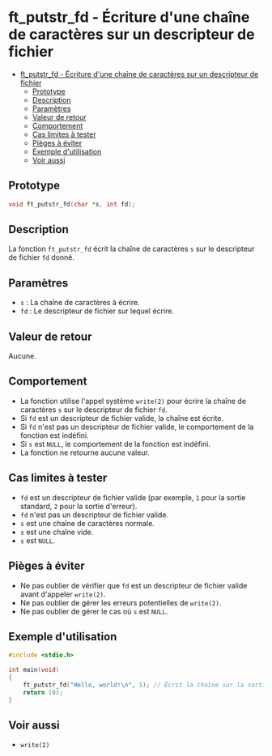# ft_putstr_fd - Écriture d'une chaîne de caractères sur un descripteur de fichier

- [ft\_putstr\_fd - Écriture d'une chaîne de caractères sur un descripteur de fichier](#ft_putstr_fd---écriture-dune-chaîne-de-caractères-sur-un-descripteur-de-fichier)
	- [Prototype](#prototype)
	- [Description](#description)
	- [Paramètres](#paramètres)
	- [Valeur de retour](#valeur-de-retour)
	- [Comportement](#comportement)
	- [Cas limites à tester](#cas-limites-à-tester)
	- [Pièges à éviter](#pièges-à-éviter)
	- [Exemple d'utilisation](#exemple-dutilisation)
	- [Voir aussi](#voir-aussi)

## Prototype

```c
void ft_putstr_fd(char *s, int fd);
```

## Description

La fonction `ft_putstr_fd` écrit la chaîne de caractères `s` sur le descripteur de fichier `fd` donné.

## Paramètres

* `s` : La chaîne de caractères à écrire.
* `fd` : Le descripteur de fichier sur lequel écrire.

## Valeur de retour

Aucune.

## Comportement

* La fonction utilise l'appel système `write(2)` pour écrire la chaîne de caractères `s` sur le descripteur de fichier `fd`.
* Si `fd` est un descripteur de fichier valide, la chaîne est écrite.
* Si `fd` n'est pas un descripteur de fichier valide, le comportement de la fonction est indéfini.
* Si `s` est `NULL`, le comportement de la fonction est indéfini.
* La fonction ne retourne aucune valeur.

## Cas limites à tester

* `fd` est un descripteur de fichier valide (par exemple, `1` pour la sortie standard, `2` pour la sortie d'erreur).
* `fd` n'est pas un descripteur de fichier valide.
* `s` est une chaîne de caractères normale.
* `s` est une chaîne vide.
* `s` est `NULL`.

## Pièges à éviter

* Ne pas oublier de vérifier que `fd` est un descripteur de fichier valide avant d'appeler `write(2)`.
* Ne pas oublier de gérer les erreurs potentielles de `write(2)`.
* Ne pas oublier de gérer le cas où `s` est `NULL`.

## Exemple d'utilisation

```c
#include <stdio.h>

int main(void)
{
    ft_putstr_fd("Hello, world!\n", 1); // Écrit la chaîne sur la sortie standard
    return (0);
}
```

## Voir aussi

* `write(2)`